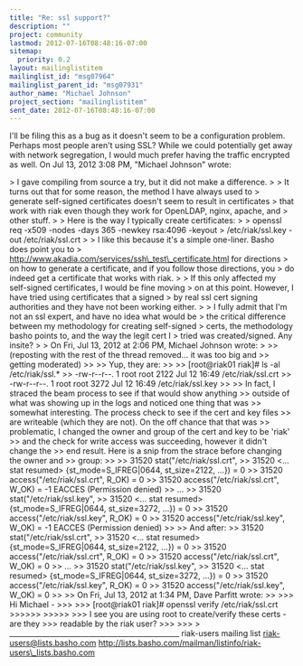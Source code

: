 ```yaml
---
title: "Re: ssl support?"
description: ""
project: community
lastmod: 2012-07-16T08:48:16-07:00
sitemap:
  priority: 0.2
layout: mailinglistitem
mailinglist_id: "msg07964"
mailinglist_parent_id: "msg07931"
author_name: "Michael Johnson"
project_section: "mailinglistitem"
sent_date: 2012-07-16T08:48:16-07:00
---
```



I'll be filing this as a bug as it doesn't seem to be a configuration
problem. Perhaps most people aren't using SSL? While we could potentially
get away with network segregation, I would much prefer having the traffic
encrypted as well.
On Jul 13, 2012 3:08 PM, "Michael Johnson"  wrote:

&gt; I gave compiling from source a try, but it did not make a difference.
&gt;
&gt; It turns out that for some reason, the method I have always used to
&gt; generate self-signed certificates doesn't seem to result in certificates
&gt; that work with riak even though they work for OpenLDAP, nginx, apache, and
&gt; other stuff.
&gt;
&gt; Here is the way I typically create certificates:
&gt;
&gt; openssl req -x509 -nodes -days 365 -newkey rsa:4096 -keyout
&gt; /etc/riak/ssl.key -out /etc/riak/ssl.crt
&gt;
&gt; I like this because it's a simple one-liner. Basho does point you to
&gt; http://www.akadia.com/services/ssh\_test\_certificate.html for directions
&gt; on how to generate a certificate, and if you follow those directions, you
&gt; do indeed get a certificate that works with riak.
&gt;
&gt; If this only affected my self-signed certificates, I would be fine moving
&gt; on at this point. However, I have tried using certificates that a signed
&gt; by real ssl cert signing authorities and they have not been working either.
&gt;
&gt; I fully admit that I'm not an ssl expert, and have no idea what would be
&gt; the critical difference between my methodology for creating self-signed
&gt; certs, the methodology basho points to, and the way the legit cert I
&gt; tried was created/signed. Any insite?
&gt;
&gt; On Fri, Jul 13, 2012 at 2:06 PM, Michael Johnson wrote:
&gt;
&gt;&gt; (reposting with the rest of the thread removed... it was too big and
&gt;&gt; getting moderated)
&gt;&gt;
&gt;&gt; Yup, they are:
&gt;&gt;
&gt;&gt; [root@riak01 riak]# ls -al /etc/riak/ssl.\*
&gt;&gt; -rw-r--r--. 1 root root 2122 Jul 12 16:49 /etc/riak/ssl.crt
&gt;&gt; -rw-r--r--. 1 root root 3272 Jul 12 16:49 /etc/riak/ssl.key
&gt;&gt;
&gt;&gt; In fact, I straced the beam process to see if that would show anything
&gt;&gt; outside of what was showing up in the logs and noticed one thing that was
&gt;&gt; somewhat interesting. The process check to see if the cert and key files
&gt;&gt; are writeable (which they are not). On the off chance that that was
&gt;&gt; problematic, I changed the owner and group of the cert and key to be 'riak'
&gt;&gt; and the check for write access was succeeding, however it didn't change the
&gt;&gt; end result. Here is a snip from the strace before changing the owner and
&gt;&gt; group:
&gt;&gt;
&gt;&gt; 31520 stat("/etc/riak/ssl.crt", 
&gt;&gt; 31520 &lt;... stat resumed&gt; {st\_mode=S\_IFREG|0644, st\_size=2122, ...}) = 0
&gt;&gt; 31520 access("/etc/riak/ssl.crt", R\_OK) = 0
&gt;&gt; 31520 access("/etc/riak/ssl.crt", W\_OK) = -1 EACCES (Permission denied)
&gt;&gt; ...
&gt;&gt; 31520 stat("/etc/riak/ssl.key", 
&gt;&gt; 31520 &lt;... stat resumed&gt; {st\_mode=S\_IFREG|0644, st\_size=3272, ...}) = 0
&gt;&gt; 31520 access("/etc/riak/ssl.key", R\_OK) = 0
&gt;&gt; 31520 access("/etc/riak/ssl.key", W\_OK) = -1 EACCES (Permission denied)
&gt;&gt;
&gt;&gt; And after:
&gt;&gt; 31520 stat("/etc/riak/ssl.crt", 
&gt;&gt; 31520 &lt;... stat resumed&gt; {st\_mode=S\_IFREG|0644, st\_size=2122, ...}) = 0
&gt;&gt; 31520 access("/etc/riak/ssl.crt", R\_OK) = 0
&gt;&gt; 31520 access("/etc/riak/ssl.crt", W\_OK) = 0
&gt;&gt; ...
&gt;&gt; 31520 stat("/etc/riak/ssl.key", 
&gt;&gt; 31520 &lt;... stat resumed&gt; {st\_mode=S\_IFREG|0644, st\_size=3272, ...}) = 0
&gt;&gt; 31520 access("/etc/riak/ssl.key", R\_OK) = 0
&gt;&gt; 31520 access("/etc/riak/ssl.key", W\_OK) = 0
&gt;&gt;
&gt;&gt; On Fri, Jul 13, 2012 at 1:34 PM, Dave Parfitt  wrote:
&gt;&gt;
&gt;&gt;&gt; Hi Michael -
&gt;&gt;&gt;
&gt;&gt;&gt; [root@riak01 riak]# openssl verify /etc/riak/ssl.crt
&gt;&gt;&gt;&gt;&gt;&gt;
&gt;&gt;&gt;&gt;&gt;
&gt;&gt;&gt; I see you are using root to create/verify these certs - are they
&gt;&gt;&gt; readable by the riak user?
&gt;&gt;&gt;
&gt;&gt;&gt;
&gt;
\_\_\_\_\_\_\_\_\_\_\_\_\_\_\_\_\_\_\_\_\_\_\_\_\_\_\_\_\_\_\_\_\_\_\_\_\_\_\_\_\_\_\_\_\_\_\_
riak-users mailing list
riak-users@lists.basho.com
http://lists.basho.com/mailman/listinfo/riak-users\_lists.basho.com

